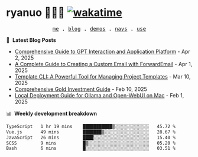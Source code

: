 # ryanuo 🧑🏻‍💻 [![wakatime](https://wakatime.com/badge/user/e3c8edd8-bf1a-4e5f-ab00-c91fc1cafbd1.svg)](https://wakatime.com/@e3c8edd8-bf1a-4e5f-ab00-c91fc1cafbd1)

<p align="center">
  <samp>
    <a href="https://ryanuo.cc">me</a> .
    <a href="https://ryanuo.cc/posts">blog</a> .
<!--     <a href="https://www.ryanuo.cc/projects">projects</a> . -->
    <a href="https://www.ryanuo.cc/demos">demos</a> .
    <a href="https://www.ryanuo.cc/navs">navs</a> .
    <a href="https://github.com/ryanuo/ryanuo/blob/master/use.md">use</a>
  </samp>
</p>

📕 &nbsp;**Latest Blog Posts**
<!-- BLOG-POST-LIST:START -->
- [Comprehensive Guide to GPT Interaction and Application Platform](https://ryanuo.cc/posts/gpt) - Apr 2, 2025
- [A Complete Guide to Creating a Custom Email with ForwardEmail](https://ryanuo.cc/posts/forwardemail) - Apr 1, 2025
- [Template CLI: A Powerful Tool for Managing Project Templates](https://ryanuo.cc/posts/tmpl-cli) - Mar 10, 2025
- [Comprehensive Gold Investment Guide](https://ryanuo.cc/posts/aug) - Feb 10, 2025
- [Local Deployment Guide for Ollama and Open-WebUI on Mac](https://ryanuo.cc/posts/ollama) - Feb 1, 2025<!-- BLOG-POST-LIST:END -->

📊 &nbsp;**Weekly development breakdown**
<!--START_SECTION:waka-->

```txt
TypeScript   1 hr 19 mins    ███████████▒░░░░░░░░░░░░░   45.72 %
Vue.js       49 mins         ███████▒░░░░░░░░░░░░░░░░░   28.67 %
JavaScript   26 mins         ████░░░░░░░░░░░░░░░░░░░░░   15.40 %
SCSS         9 mins          █▒░░░░░░░░░░░░░░░░░░░░░░░   05.20 %
Bash         6 mins          █░░░░░░░░░░░░░░░░░░░░░░░░   03.51 %
```

<!--END_SECTION:waka-->

<!-- <p align="right"><img src="https://views.whatilearened.today/views/github/Rr210/Rr210.svg?cache=remove"/></p>
 -->
